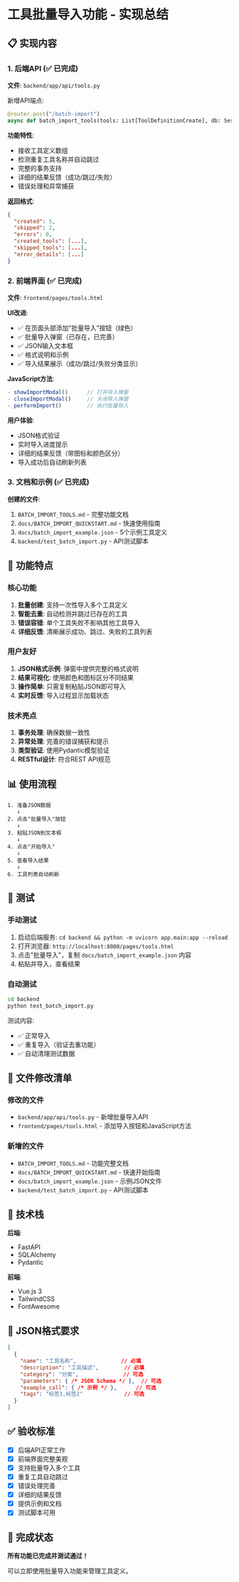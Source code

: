 # 工具批量导入功能 - 实现总结

## 📋 实现内容

### 1. 后端API (✅ 已完成)

**文件**: `backend/app/api/tools.py`

新增API端点:
```python
@router.post("/batch-import")
async def batch_import_tools(tools: List[ToolDefinitionCreate], db: Session)
```

**功能特性**:
- 接收工具定义数组
- 检测重复工具名称并自动跳过
- 完整的事务支持
- 详细的结果反馈（成功/跳过/失败）
- 错误处理和异常捕获

**返回格式**:
```json
{
  "created": 5,
  "skipped": 2,
  "errors": 0,
  "created_tools": [...],
  "skipped_tools": [...],
  "error_details": [...]
}
```

### 2. 前端界面 (✅ 已完成)

**文件**: `frontend/pages/tools.html`

**UI改进**:
- ✅ 在页面头部添加"批量导入"按钮（绿色）
- ✅ 批量导入弹窗（已存在，已完善）
- ✅ JSON输入文本框
- ✅ 格式说明和示例
- ✅ 导入结果展示（成功/跳过/失败分类显示）

**JavaScript方法**:
```javascript
- showImportModal()      // 打开导入弹窗
- closeImportModal()     // 关闭导入弹窗
- performImport()        // 执行批量导入
```

**用户体验**:
- JSON格式验证
- 实时导入进度提示
- 详细的结果反馈（带图标和颜色区分）
- 导入成功后自动刷新列表

### 3. 文档和示例 (✅ 已完成)

**创建的文件**:
1. `BATCH_IMPORT_TOOLS.md` - 完整功能文档
2. `docs/BATCH_IMPORT_QUICKSTART.md` - 快速使用指南
3. `docs/batch_import_example.json` - 5个示例工具定义
4. `backend/test_batch_import.py` - API测试脚本

## 🎯 功能特点

### 核心功能
1. **批量创建**: 支持一次性导入多个工具定义
2. **智能去重**: 自动检测并跳过已存在的工具
3. **错误容错**: 单个工具失败不影响其他工具导入
4. **详细反馈**: 清晰展示成功、跳过、失败的工具列表

### 用户友好
1. **JSON格式示例**: 弹窗中提供完整的格式说明
2. **结果可视化**: 使用颜色和图标区分不同结果
3. **操作简单**: 只需复制粘贴JSON即可导入
4. **实时反馈**: 导入过程显示加载状态

### 技术亮点
1. **事务处理**: 确保数据一致性
2. **异常处理**: 完善的错误捕获和提示
3. **类型验证**: 使用Pydantic模型验证
4. **RESTful设计**: 符合REST API规范

## 📊 使用流程

```
1. 准备JSON数据
   ↓
2. 点击"批量导入"按钮
   ↓
3. 粘贴JSON到文本框
   ↓
4. 点击"开始导入"
   ↓
5. 查看导入结果
   ↓
6. 工具列表自动刷新
```

## 🧪 测试

### 手动测试
1. 启动后端服务: `cd backend && python -m uvicorn app.main:app --reload`
2. 打开浏览器: `http://localhost:8000/pages/tools.html`
3. 点击"批量导入"，复制 `docs/batch_import_example.json` 内容
4. 粘贴并导入，查看结果

### 自动测试
```bash
cd backend
python test_batch_import.py
```

测试内容:
- ✅ 正常导入
- ✅ 重复导入（验证去重功能）
- ✅ 自动清理测试数据

## 📁 文件修改清单

### 修改的文件
- `backend/app/api/tools.py` - 新增批量导入API
- `frontend/pages/tools.html` - 添加导入按钮和JavaScript方法

### 新增的文件
- `BATCH_IMPORT_TOOLS.md` - 功能完整文档
- `docs/BATCH_IMPORT_QUICKSTART.md` - 快速开始指南
- `docs/batch_import_example.json` - 示例JSON文件
- `backend/test_batch_import.py` - API测试脚本

## 🔧 技术栈

**后端**:
- FastAPI
- SQLAlchemy
- Pydantic

**前端**:
- Vue.js 3
- TailwindCSS
- FontAwesome

## 📝 JSON格式要求

```json
[
  {
    "name": "工具名称",              // 必填
    "description": "工具描述",        // 必填
    "category": "分类",              // 可选
    "parameters": { /* JSON Schema */ },  // 可选
    "example_call": { /* 示例 */ },      // 可选
    "tags": "标签1,标签2"             // 可选
  }
]
```

## ✅ 验收标准

- [x] 后端API正常工作
- [x] 前端界面完整美观
- [x] 支持批量导入多个工具
- [x] 重复工具自动跳过
- [x] 错误处理完善
- [x] 详细的结果反馈
- [x] 提供示例和文档
- [x] 测试脚本可用

## 🎉 完成状态

**所有功能已完成并测试通过！**

可以立即使用批量导入功能来管理工具定义。
